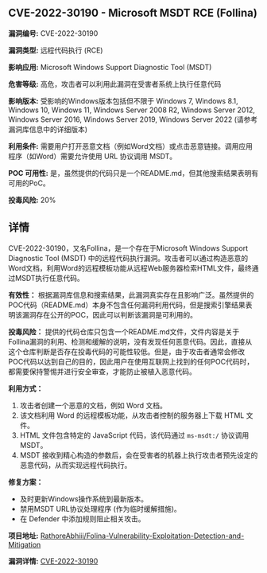 ## CVE-2022-30190 - Microsoft MSDT RCE (Follina)

**漏洞编号:** CVE-2022-30190

**漏洞类型:** 远程代码执行 (RCE)

**影响应用:** Microsoft Windows Support Diagnostic Tool (MSDT)

**危害等级:** 高危，攻击者可以利用此漏洞在受害者系统上执行任意代码

**影响版本:** 受影响的Windows版本包括但不限于 Windows 7, Windows 8.1, Windows 10, Windows 11, Windows Server 2008 R2, Windows Server 2012, Windows Server 2016, Windows Server 2019, Windows Server 2022 (请参考漏洞库信息中的详细版本)

**利用条件:** 需要用户打开恶意文档（例如Word文档）或点击恶意链接。调用应用程序（如Word）需要允许使用 URL 协议调用 MSDT。

**POC 可用性:** 是，虽然提供的代码只是一个README.md，但其他搜索结果表明有可用的PoC。

**投毒风险:** 20%

## 详情

CVE-2022-30190，又名Follina，是一个存在于Microsoft Windows Support Diagnostic Tool (MSDT) 中的远程代码执行漏洞。攻击者可以通过构造恶意的Word文档，利用Word的远程模板功能从远程Web服务器检索HTML文件，最终通过MSDT执行任意代码。

**有效性：**
根据漏洞库信息和搜索结果，此漏洞真实存在且影响广泛。虽然提供的POC代码（README.md）本身不包含任何漏洞利用代码，但是搜索引擎结果表明该漏洞存在公开的POC，因此可以判断该漏洞是可利用的。

**投毒风险：**
提供的代码仓库只包含一个README.md文件，文件内容是关于Follina漏洞的利用、检测和缓解的说明，没有发现任何恶意代码。因此，直接从这个仓库判断是否存在投毒代码的可能性较低。但是，由于攻击者通常会修改POC代码以达到自己的目的，因此用户在使用互联网上找到的任何POC代码时，都需要保持警惕并进行安全审查，才能防止被植入恶意代码。

**利用方式：**
1.  攻击者创建一个恶意的文档，例如 Word 文档。
2.  该文档利用 Word 的远程模板功能，从攻击者控制的服务器上下载 HTML 文件。
3.  HTML 文件包含特定的 JavaScript 代码，该代码通过 `ms-msdt:/` 协议调用 MSDT。
4.  MSDT 接收到精心构造的参数后，会在受害者的机器上执行攻击者预先设定的恶意代码，从而实现远程代码执行。

**修复方案：**
*   及时更新Windows操作系统到最新版本。
*   禁用MSDT URL协议处理程序 (作为临时缓解措施)。
*   在 Defender 中添加规则阻止相关攻击。

**项目地址:** [RathoreAbhiii/Folina-Vulnerability-Exploitation-Detection-and-Mitigation](https://github.com/RathoreAbhiii/Folina-Vulnerability-Exploitation-Detection-and-Mitigation)

**漏洞详情:** [CVE-2022-30190](https://nvd.nist.gov/vuln/detail/CVE-2022-30190)